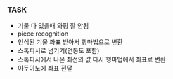 ### TASK
* 기물 다 있을때 와핑 잘 안됨
* piece recognition
* 인식된 기물 좌표 받아서 행마법으로 변환
* 스톡피시로 넘기기(연동도 포함)
* 스톡피시에서 나온 최선의 값 다시 행마법에서 좌표로 변환
* 아두이노에 좌표 전달